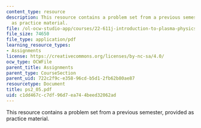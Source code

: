 ```yaml
---
content_type: resource
description: This resource contains a problem set from a previous semester, provided
  as practice material.
file: /ol-ocw-studio-app/courses/22-611j-introduction-to-plasma-physics-i-fall-2006/c1dd467cc7df96d7ea744beed32062ad_ps2_05.pdf
file_size: 74650
file_type: application/pdf
learning_resource_types:
- Assignments
license: https://creativecommons.org/licenses/by-nc-sa/4.0/
ocw_type: OCWFile
parent_title: Assignments
parent_type: CourseSection
parent_uid: 722c2f9c-e358-96cd-b5d1-2fb62b80ae87
resourcetype: Document
title: ps2_05.pdf
uid: c1dd467c-c7df-96d7-ea74-4beed32062ad
---
```

This resource contains a problem set from a previous semester, provided as practice material.